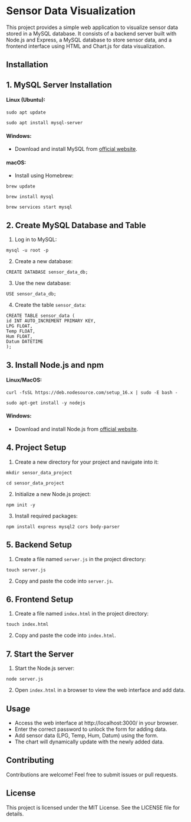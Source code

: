 # Sensor Data Visualization

This project provides a simple web application to visualize sensor data stored in a MySQL database. It consists of a backend server built with Node.js and Express, a MySQL database to store sensor data, and a frontend interface using HTML and Chart.js for data visualization.

## Installation

## 1. MySQL Server Installation

#### Linux (Ubuntu):
```
sudo apt update
```
```
sudo apt install mysql-server
```

#### Windows:
- Download and install MySQL from [official website](https://dev.mysql.com/downloads/installer/).

#### macOS:
- Install using Homebrew:
```
brew update
```
```
brew install mysql
```
```
brew services start mysql
```

## 2. Create MySQL Database and Table

1. Log in to MySQL:
```
mysql -u root -p
```

2. Create a new database:
```
CREATE DATABASE sensor_data_db;
```

3. Use the new database:
```
USE sensor_data_db;
```

4. Create the table `sensor_data`:
```
CREATE TABLE sensor_data (
id INT AUTO_INCREMENT PRIMARY KEY,
LPG FLOAT,
Temp FLOAT,
Hum FLOAT,
Datum DATETIME
);
```

## 3. Install Node.js and npm

#### Linux/MacOS:
```
curl -fsSL https://deb.nodesource.com/setup_16.x | sudo -E bash -
```
```
sudo apt-get install -y nodejs
```

#### Windows:
- Download and install Node.js from [official website](https://nodejs.org/en/download/).

## 4. Project Setup

1. Create a new directory for your project and navigate into it:
```
mkdir sensor_data_project
```
```
cd sensor_data_project
```


2. Initialize a new Node.js project:
```
npm init -y
```

3. Install required packages:
```
npm install express mysql2 cors body-parser
```

## 5. Backend Setup

1. Create a file named `server.js` in the project directory:
```
touch server.js
```


2. Copy and paste the code into `server.js`.

## 6. Frontend Setup

1. Create a file named `index.html` in the project directory:
```
touch index.html
```


2. Copy and paste the code into `index.html`.


## 7. Start the Server

1. Start the Node.js server:
```
node server.js
```


2. Open `index.html` in a browser to view the web interface and add data.

## Usage

- Access the web interface at http://localhost:3000/ in your browser.
- Enter the correct password to unlock the form for adding data.
- Add sensor data (LPG, Temp, Hum, Datum) using the form.
- The chart will dynamically update with the newly added data.

## Contributing

Contributions are welcome! Feel free to submit issues or pull requests.

## License

This project is licensed under the MIT License. See the LICENSE file for details.
